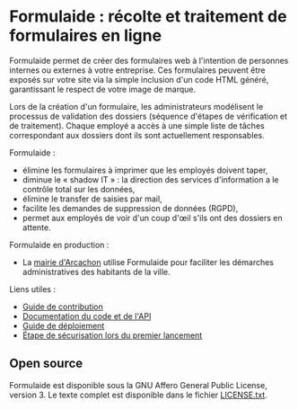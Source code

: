 # Formulaide : récolte et traitement de formulaires en ligne

Formulaide permet de créer des formulaires web à l'intention de personnes internes ou externes à votre entreprise.
Ces formulaires peuvent être exposés sur votre site via la simple inclusion d'un code HTML généré, garantissant le respect de votre image de marque.

Lors de la création d'un formulaire, les administrateurs modélisent le processus de validation des dossiers (séquence d'étapes de vérification et de traitement).
Chaque employé a accès à une simple liste de tâches correspondant aux dossiers dont ils sont actuellement responsables.

Formulaide :

- élimine les formulaires à imprimer que les employés doivent taper,
- diminue le « shadow IT » : la direction des services d'information a le contrôle total sur les données,
- élimine le transfer de saisies par mail,
- facilite les demandes de suppression de données (RGPD),
- permet aux employés de voir d'un coup d'œil s'ils ont des dossiers en attente.

Formulaide en production :

- La [mairie d'Arcachon](https://www.ville-arcachon.fr/) utilise Formulaide pour faciliter les démarches administratives des habitants de la ville.

Liens utiles :

- [Guide de contribution](CONTRIBUTING.md)
- [Documentation du code et de l'API](http://opensavvy.gitlab.io/formulaide/documentation)
- [Guide de déploiement](docs/deploiement.md)
- [Étape de sécurisation lors du premier lancement](docs/debut.md)

## Open source

Formulaide est disponible sous la GNU Affero General Public License, version 3. Le texte complet est disponible dans le fichier [LICENSE.txt](LICENSE.txt).
